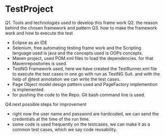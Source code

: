 # TestProject
Q1. Tools and technologies used to develop this frame work 
Q2. the reason behind the chosen framework and pattern
Q3. how to make the framework work and how to execute the test

  - Eclipse as an IDE 
  - Selenium, free automating testing frame work and the Scripting language used is java and the concepts used is OOPs concepts.
  - Maven project, used POM.xml files to load the dependencies. for that Mavenrepositories is used.
  - TestNG Framework used, here we have created the TestRunner.xml file to execute the test cases in one go with run as TestNG Suit. and with the help of @test annotation we can write the test cases.
  - Page Object model design pattern used and PageFactory implemention is implemented.
  - for pushing the code to the Repo. Git bash command line is used.
  
  Q4.next possible steps for improvement
   - right now the user name and password are hardcoded, we can send the credentials at the time of the run time.
   - some code is used frequently on the testcases, we can make it as a common test cases, which we say code reusability.
